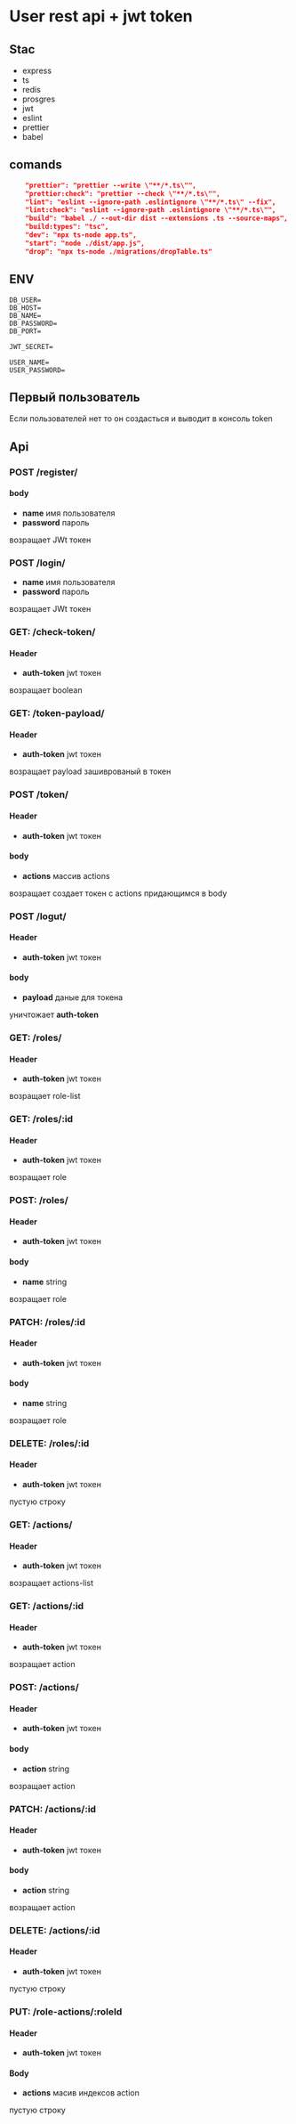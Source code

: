 # User rest api + jwt token

## Stac
- express
- ts
- redis
- prosgres
- jwt 
- eslint
- prettier
- babel

## comands 
```json
    "prettier": "prettier --write \"**/*.ts\"",
    "prettier:check": "prettier --check \"**/*.ts\"",
    "lint": "eslint --ignore-path .eslintignore \"**/*.ts\" --fix",
    "lint:check": "eslint --ignore-path .eslintignore \"**/*.ts\"",
    "build": "babel ./ --out-dir dist --extensions .ts --source-maps",
    "build:types": "tsc",
    "dev": "npx ts-node app.ts",
    "start": "node ./dist/app.js",
    "drop": "npx ts-node ./migrations/dropTable.ts"
```

## ENV
```
DB_USER=
DB_HOST=
DB_NAME=
DB_PASSWORD=
DB_PORT=

JWT_SECRET=

USER_NAME=
USER_PASSWORD=
```

## Первый пользователь
Если пользователей нет то он создасться и выводит в консоль token

## Api
### POST /register/
#### body
- **name** имя пользователя
- **password** пароль

возращает JWt токен

### POST /login/
- **name** имя пользователя
- **password** пароль

возращает JWt токен

### GET: /check-token/
#### Header
- **auth-token** jwt токен

возращает boolean

### GET: /token-payload/
#### Header
- **auth-token** jwt токен

возращает payload зашиврованый в токен

### POST /token/
#### Header
- **auth-token** jwt токен

#### body
- **actions** массив actions

возращает создает токен с actions придающимся в body

### POST /logut/
#### Header
- **auth-token** jwt токен

#### body
- **payload** даные для токена

уничтожает **auth-token**

### GET: /roles/
#### Header
- **auth-token** jwt токен

возращает role-list

### GET: /roles/:id
#### Header
- **auth-token** jwt токен

возращает role

### POST: /roles/
#### Header
- **auth-token** jwt токен
#### body
- **name** string

возращает role

### PATCH: /roles/:id
#### Header
- **auth-token** jwt токен
#### body
- **name** string

возращает role

### DELETE: /roles/:id
#### Header
- **auth-token** jwt токен

пустую строку

### GET: /actions/
#### Header
- **auth-token** jwt токен

возращает actions-list

### GET: /actions/:id
#### Header
- **auth-token** jwt токен

возращает action

### POST: /actions/
#### Header
- **auth-token** jwt токен
#### body
- **action** string

возращает action

### PATCH: /actions/:id
#### Header
- **auth-token** jwt токен
#### body
- **action** string

возращает action

### DELETE: /actions/:id
#### Header
- **auth-token** jwt токен

пустую строку

### PUT: /role-actions/:roleId
#### Header
- **auth-token** jwt токен
#### Body
- **actions** масив индексов action

пустую строку
